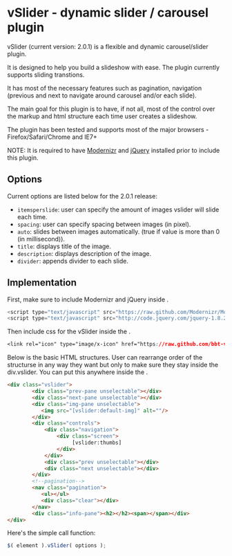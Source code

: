 # vSlider - dynamic slider / carousel plugin

vSlider (current version: 2.0.1) is a flexible and dynamic carousel/slider plugin. 

It is designed to help you build a slideshow with ease. The plugin currently supports sliding transtions. 

It has most of the necessary features such as pagination, navigation (previous and next to navigate around carousel and/or each slide). 

The main goal for this plugin is to have, if not all, most of the control over the markup and html structure each time user creates a slideshow. 

The plugin has been tested and supports most of the major browsers - Firefox/Safari/Chrome and IE7+ 
 
NOTE: It is required to have [Modernizr](2.0.6+) and [jQuery](1.7+) installed prior to include this plugin. 

[jQuery]: http://www.jquery.com 
[Modernizr]: http://www.modernizr.com 

## Options 

Current options are listed below for the 2.0.1 release: 

* `itemsperslide`: user can specify the amount of images vslider will slide each time.
* `spacing`: user can specify spacing between images (in pixel). 
* `auto`: slides between images automatically. (true if value is more than 0 (in millisecond)). 
* `title`: displays title of the image. 
* `description`: displays description of the image. 
* `divider`: appends divider to each slide. 

## Implementation 

First, make sure to include Modernizr and jQuery inside <head>.

```js
<script type="text/javascript" src="https://raw.github.com/Modernizr/Modernizr/master/modernizr.js"></script>
<script type="text/javascript" src="http://code.jquery.com/jquery-1.8.2.min.js"></script>
```

Then include css for the vSlider inside the <head>.

```css
<link rel="icon" type="image/x-icon" href="https://raw.github.com/bbt-vinz/vSlider/master/vslider-2.0.1.css" />
```

Below is the basic HTML structures. User can rearrange order of the structurse in any way they want but only to make sure they stay inside the div.vslider. You can put this anywhere inside the <body>.

```html
<div class="vslider">
        <div class="prev-pane unselectable"></div> 
        <div class="next-pane unselectable"></div>
        <div class="img-pane unselectable">
           <img src="[vslider:default-img]" alt=""/> 
        </div>
        <div class="controls">
            <div class="navigation">
                <div class="screen">
                     [vslider:thumbs]
                </div>
            </div>
            <div class="prev unselectable"></div>
            <div class="next unselectable"></div>
        </div>
        <!--pagination-->
        <nav class="pagination">
           <ul></ul>
           <div class="clear"></div>
        </nav>
        <div class="info-pane"><h2></h2><span></span></div>
</div>
``` 

Here's the simple call function:

```js 
$( element ).vSlider( options ); 
``` 
